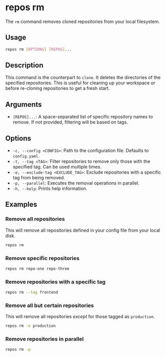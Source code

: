 # repos rm

The `rm` command removes cloned repositories from your local filesystem.

## Usage

```bash
repos rm [OPTIONS] [REPOS]...
```

## Description

This command is the counterpart to `clone`. It deletes the directories of the
specified repositories. This is useful for cleaning up your workspace or before
re-cloning repositories to get a fresh start.

## Arguments

- `[REPOS]...`: A space-separated list of specific repository names to remove.
If not provided, filtering will be based on tags.

## Options

- `-c, --config <CONFIG>`: Path to the configuration file. Defaults to
`config.yaml`.
- `-t, --tag <TAG>`: Filter repositories to remove only those with the specified
tag. Can be used multiple times.
- `-e, --exclude-tag <EXCLUDE_TAG>`: Exclude repositories with a specific tag
from being removed.
- `-p, --parallel`: Executes the removal operations in parallel.
- `-h, --help`: Prints help information.

## Examples

### Remove all repositories

This will remove all repositories defined in your config file from your local
disk.

```bash
repos rm
```

### Remove specific repositories

```bash
repos rm repo-one repo-three
```

### Remove repositories with a specific tag

```bash
repos rm --tag frontend
```

### Remove all but certain repositories

This will remove all repositories *except* for those tagged as `production`.

```bash
repos rm -e production
```

### Remove repositories in parallel

```bash
repos rm -p
```
